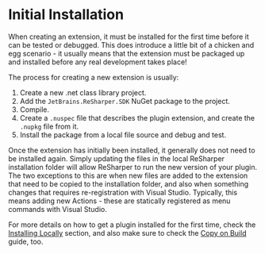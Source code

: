 ---
---

# Initial Installation

When creating an extension, it must be installed for the first time before it can be tested or debugged. This does introduce a little bit of a chicken and egg scenario - it usually means that the extension must be packaged up and installed before any real development takes place!

The process for creating a new extension is usually:

1. Create a new .net class library project.
2. Add the `JetBrains.ReSharper.SDK` NuGet package to the project.
3. Compile.
4. Create a `.nuspec` file that describes the plugin extension, and create the `.nupkg` file from it.
5. Install the package from a local file source and debug and test.

Once the extension has initially been installed, it generally does not need to be installed again. Simply updating the files in the local ReSharper installation folder will allow ReSharper to run the new version of your plugin. The two exceptions to this are when new files are added to the extension that need to be copied to the installation folder, and also when something changes that requires re-registration with Visual Studio. Typically, this means adding new Actions - these are statically registered as menu commands with Visual Studio.

For more details on how to get a plugin installed for the first time, check the [Installing Locally](/Extensions/Deployment/LocalInstallation.md) section, and also make sure to check the [Copy on Build](/Extensions/Deployment/LocalInstallation/CopyOnBuild.md) guide, too.
